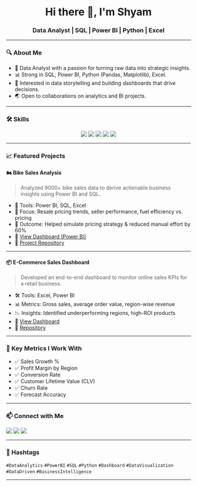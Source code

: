 <h1 align="center">Hi there 👋, I'm Shyam</h1>
<h3 align="center">Data Analyst | SQL | Power BI | Python | Excel</h3>

---

### 🔍 About Me
- 🎯 Data Analyst with a passion for turning raw data into strategic insights.
- 📊 Strong in SQL, Power BI, Python (Pandas, Matplotlib), Excel.
- 🧠 Interested in data storytelling and building dashboards that drive decisions.
- 🌏 Open to collaborations on analytics and BI projects.

---

### 🛠️ Skills

<p align="center">
  <img src="https://img.shields.io/badge/-SQL-blue?style=flat-square&logo=mysql&logoColor=white" />
  <img src="https://img.shields.io/badge/-PowerBI-yellow?style=flat-square&logo=powerbi&logoColor=black" />
  <img src="https://img.shields.io/badge/-Python-3776AB?style=flat-square&logo=python&logoColor=white" />
  <img src="https://img.shields.io/badge/-Excel-217346?style=flat-square&logo=microsoft-excel&logoColor=white" />
  <img src="https://img.shields.io/badge/-Tableau-E97627?style=flat-square&logo=tableau&logoColor=white" />
</p>

---

### 📈 Featured Projects

#### 🏍️ Bike Sales Analysis
> Analyzed 9000+ bike sales data to derive actionable business insights using Power BI and SQL.

- 🧩 Tools: Power BI, SQL, Excel
- 📌 Focus: Resale pricing trends, seller performance, fuel efficiency vs. pricing
- 🚀 Outcome: Helped simulate pricing strategy & reduced manual effort by 60%
- 🔗 [View Dashboard (Power BI)]([https://link-to-your-dashboard](https://github.com/Shyam-Sunder-Karupothula/Bike-sales-insights/blob/main/Bike%20Sales%20Analysis%20Dashboard.pdf))
- 🔗 [Project Repository]([https://github.com/yourusername/bike-sales-analysis](https://github.com/Shyam-Sunder-Karupothula/Bike-sales-insights))

---

#### 📦 E-Commerce Sales Dashboard
> Developed an end-to-end dashboard to monitor online sales KPIs for a retail business.

- 🛠️ Tools: Excel, Power BI
- 📊 Metrics: Gross sales, average order value, region-wise revenue
- 📉 Insights: Identified underperforming regions, high-ROI products
- 🔗 [View Dashboard]([https://link-to-dashboard](https://github.com/Shyam-Sunder-Karupothula/Ecommerce-Sales-Dashboard/blob/main/Ecommerce%20Sales%20Dashboard.png))
- 🔗 [Repository]([https://github.com/yourusername/ecommerce-dashboard](https://github.com/Shyam-Sunder-Karupothula/Ecommerce-Sales-Dashboard))

---

### 📌 Key Metrics I Work With
- ✅ Sales Growth %
- ✅ Profit Margin by Region
- ✅ Conversion Rate
- ✅ Customer Lifetime Value (CLV)
- ✅ Churn Rate
- ✅ Forecast Accuracy

---

### 📫 Connect with Me

<p align="left">
  <a href="https://www.linkedin.com/in/yourprofile" target="_blank"><img src="https://img.shields.io/badge/-LinkedIn-blue?style=flat-square&logo=linkedin&logoColor=white"></a>
  <a href="mailto:youremail@example.com"><img src="https://img.shields.io/badge/-Email-red?style=flat-square&logo=gmail&logoColor=white"></a>
  <a href="https://yourportfolio.com"><img src="https://img.shields.io/badge/-Portfolio-black?style=flat-square"></a>
</p>

---

### 📌 Hashtags
`#DataAnalytics` `#PowerBI` `#SQL` `#Python` `#Dashboard` `#DataVisualization` `#DataDriven` `#BusinessIntelligence`

---
